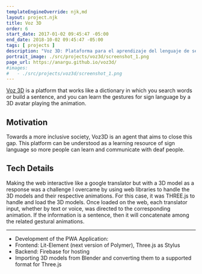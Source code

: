 ```yaml
---
templateEngineOverride: njk,md
layout: project.njk
title: Voz 3D
order: 6
start_date: 2017-01-02 09:45:47 -05:00
end_date: 2018-10-02 09:45:47 -05:00
tags: [ projects ]
description: "Voz 3D: Plataforma para el aprendizaje del lenguaje de señas a través de animaciones 3D"
portrait_image: ./src/projects/voz3d/screenshot_1.png	
page_url: https://anargu.github.io/voz3d/
#images:
#	- ./src/projects/voz3d/screenshot_1.png	
---
```


[Voz 3D](https://anargu.github.io/voz3d/) is a platform that works like a dictionary 
in which you search words or build a sentence, and you can learn the gestures 
for sign language by a 3D avatar playing the animation.

## Motivation

Towards a more inclusive society, Voz3D is an agent that aims to close this gap. 
This platform can be understood as a learning resource of
sign language so more people can learn and communicate with deaf people. 

## Tech Details

Making the web interactive like a google translator but with a 3D model as a
response was a challenge I overcame by using web libraries to
handle the 3D models and their respective animations. For this case, it was THREE.js to handle and load the 3D models. Once loaded on the web, each translator input, whether by text or voice, was directed to the corresponding
animation. If the information is a sentence, then it will concatenate among the 
related gestural animations.

<hr/>

- Development of the PWA Application:
- Frontend: Lit-Element (next version of Polymer), Three.js as Stylus
- Backend: Firebase for hosting
- Importing 3D models from Blender and converting them to a supported format for Three.js

<div style="height: 20px;"></div>

